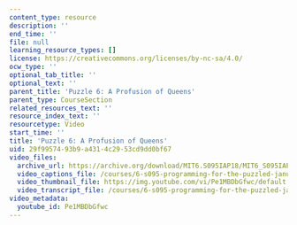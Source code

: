 ```yaml
---
content_type: resource
description: ''
end_time: ''
file: null
learning_resource_types: []
license: https://creativecommons.org/licenses/by-nc-sa/4.0/
ocw_type: ''
optional_tab_title: ''
optional_text: ''
parent_title: 'Puzzle 6: A Profusion of Queens'
parent_type: CourseSection
related_resources_text: ''
resource_index_text: ''
resourcetype: Video
start_time: ''
title: 'Puzzle 6: A Profusion of Queens'
uid: 29f99574-93b9-a431-4c29-53cd9dd0bf67
video_files:
  archive_url: https://archive.org/download/MIT6.S095IAP18/MIT6_S095IAP18_Puzzle_06_300k.mp4
  video_captions_file: /courses/6-s095-programming-for-the-puzzled-january-iap-2018/3f63a796b0f45765a4432f1030dbd129_Pe1MBDbGfwc.vtt
  video_thumbnail_file: https://img.youtube.com/vi/Pe1MBDbGfwc/default.jpg
  video_transcript_file: /courses/6-s095-programming-for-the-puzzled-january-iap-2018/6202ff4fd9faaab040b0729b50e3c4fa_Pe1MBDbGfwc.pdf
video_metadata:
  youtube_id: Pe1MBDbGfwc
---
```


